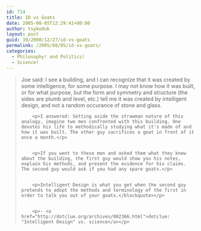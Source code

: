 ```yaml
---
id: 714
title: ID vs Goats
date: 2005-08-05T12:29:41+00:00
author: tsykoduk
layout: post
guid: 30/2008/12/27/id-vs-goats
permalink: /2005/08/05/id-vs-goats/
categories:
  - Philosophy! and Politics!
  - Science!
---
```

<blockquote>Joe said: I see a building, and I can recognize that it was created by some intelligence, for some purpose. I may not know how it was built, or for what purpose, but the form and symmetry and structure (the sides are plumb and level, etc.) tell me it was created by intelligent design, and not a random occurance of stone and glass.

		<p>I answered: Setting aside the strawman nature of this analogy, imagine two men confronted with this building. One devotes his life to methodically studying what it's made of and how it was built. The other guy sacrifices a goat in front of it once a month.</p>


		<p>If you went to these men and asked them what they knew about the building, the first guy would show you his notes, explain his methods, and present the evidence for his claims. The second guy would ask if you had any spare goats.</p>


		<p>Intelligent Design is what you get when the second guy pretends to adopt the methods and terminology of the first in order to talk you out of your goats.</blockquote></p>


		<p>- <a href="http://dotclue.org/archives/002366.html">dotclue: "Intelligent Design" vs. science</a></p>